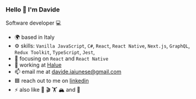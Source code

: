 ### Hello 👋 I'm Davide

Software developer 💻

- 🌍 based in Italy
- ⚙️ skills: `Vanilla JavaScript`, `C#`, `React`, `React Native`, `Next.js`, `GraphQL`, `Redux Toolkit`, `TypeScript`, `Jest`,
- 🧠 focusing on `React` and `React Native`
- 🔭 working at [Halue](https://halue.com/)
- 📫 email me at [davide.iaiunese@gmail.com](mailto:davide.iaiunese@gmail.com)
- 🟦 reach out to me on [linkedin](https://www.linkedin.com/in/davideiaiunese/)
- ⚡ also like 🍙 🎬 🏋️ 🏔️ and 🗾
